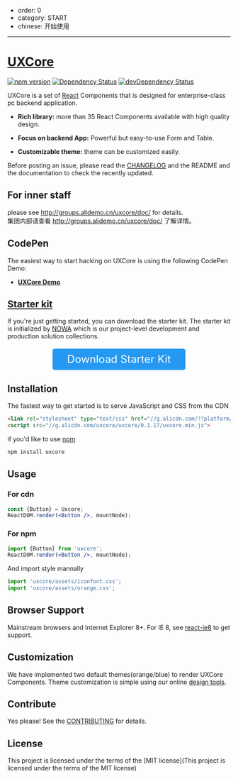 - order: 0
- category: START
- chinese: 开始使用

---

# [UXCore](http://uxco.re/)

[![npm version](https://img.shields.io/npm/v/uxcore.svg?style=flat-square)](https://www.npmjs.com/package/uxcore) [![Dependency Status](https://img.shields.io/david/uxcore/uxcore.svg?label=deps&style=flat-square)](https://david-dm.org/uxcore/uxcore) [![devDependency Status](https://img.shields.io/david/dev/uxcore/uxcore.svg?label=devDeps&style=flat-square)](https://david-dm.org/uxcore/uxcore#info=devDependencies)

UXCore is a set of [React](http://facebook.github.io/react/) Components that is designed for enterprise-class pc backend application.

* **Rich library:** more than 35 React Components available with high quality design.

* **Focus on backend App:** Powerful but easy-to-use Form and Table.

* **Customizable theme:** theme can be customized easily.

Before posting an issue, please read the [CHANGELOG](https://github.com/uxcore/uxcore/releases) and the README and the documentation to check the recently updated.

## For inner staff

please see http://groups.alidemo.cn/uxcore/doc/ for details.  
集团内部请查看 http://groups.alidemo.cn/uxcore/doc/ 了解详情。

## CodePen

The easiest way to start hacking on UXCore is using the following CodePen Demo:

* **[UXCore Demo](http://codepen.io/eternalsky/pen/qZwNVL)**

## [Starter kit](https://github.com/uxcore/starter-kit)

If you're just getting started, you can download the starter kit. The starter kit is initialized by [NOWA](http://nowa-webpack.github.io/web/index.html?en) which is our project-level development and production solution collections.

<a style="height: 48px;line-height: 48px;font-size:24px;text-align:center;width: 300px;background: #2599f2;color: white;display:block;border-radius: 5px;margin: 20px auto;text-decoration:none;" href="https://github.com/uxcore/starter-kit/archive/master.zip" target="_blank">Download Starter Kit</a>

## Installation

The fastest way to get started is to serve JavaScript and CSS from the CDN

```html
<link rel="stylesheet" type="text/css" href="//g.alicdn.com/??platform/common/s/1.1/global/global.css,uxcore/uxcore-kuma/2.0.31/orange.min.css">
<script src="//g.alicdn.com/uxcore/uxcore/0.1.17/uxcore.min.js">
```

if you'd like to use [npm](npmjs.com)

```sh
npm install uxcore
```

## Usage

### For cdn

```jsx
const {Button} = Uxcore;
ReactDOM.render(<Button />, mountNode);
```

### For npm
```jsx
import {Button} from 'uxcore';
ReactDOM.render(<Button />, mountNode);
```

And import style mannally

```jsx
import 'uxcore/assets/iconfont.css';
import 'uxcore/assets/orange.css';
```

## Browser Support

Mainstream browsers and Internet Explorer 8+. For IE 8, see [react-ie8](https://github.com/xcatliu/react-ie8) to get support.  

## Customization

We have implemented two default themes(orange/blue) to render UXCore Components. Theme customization is simple using our online [design tools](http://uxco.re/theme/builder).

## Contribute

Yes please! See the [CONTRIBUTING](https://github.com/uxcore/uxcore/blob/master/CONTRIBUTING.md) for details.

## License

This project is licensed under the terms of the [MIT license](This project is licensed under the terms of the MIT license)

